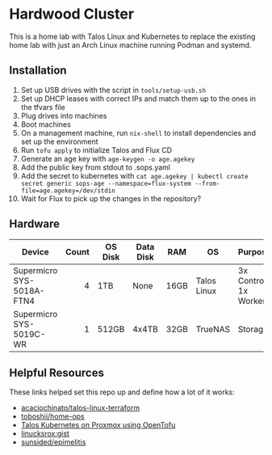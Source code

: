 # Hardwood Cluster

This is a home lab with Talos Linux and Kubernetes to replace the existing home lab with just an Arch Linux machine running Podman and systemd.

## Installation

1. Set up USB drives with the script in `tools/setup-usb.sh`
2. Set up DHCP leases with correct IPs and match them up to the ones in the tfvars file
3. Plug drives into machines
4. Boot machines
5. On a management machine, run `nix-shell` to install dependencies and set up the environment
6. Run `tofu apply` to initialize Talos and Flux CD
7. Generate an age key with `age-keygen -o age.agekey`
8. Add the public key from stdout to .sops.yaml
9. Add the secret to kubernetes with `cat age.agekey | kubectl create secret generic sops-age --namespace=flux-system --from-file=age.agekey=/dev/stdin`
10. Wait for Flux to pick up the changes in the repository?

## Hardware

| Device                    | Count | OS Disk | Data Disk | RAM  | OS          | Purpose               |
| ------------------------- | ----: | ------- | --------- | ---- | ----------- | --------------------- |
| Supermicro SYS-5018A-FTN4 | 4     | 1TB     | None      | 16GB | Talos Linux | 3x Control, 1x Worker |
| Supermicro SYS-5019C-WR   | 1     | 512GB   | 4x4TB     | 32GB | TrueNAS     | Storage               |

## Helpful Resources

These links helped set this repo up and define how a lot of it works:

- [acaciochinato/talos-linux-terraform](https://github.com/acaciochinato/talos-linux-terraform)
- [toboshii/home-ops](https://github.com/toboshii/home-ops)
- [Talos Kubernetes on Proxmox using OpenTofu](https://blog.stonegarden.dev/articles/2024/08/talos-proxmox-tofu/)
- [linucksrox:gist](https://gist.github.com/linucksrox/2879046995953ad3bc097183864832dc)
- [sunsided/epimelitis](https://github.com/sunsided/epimelitis)
